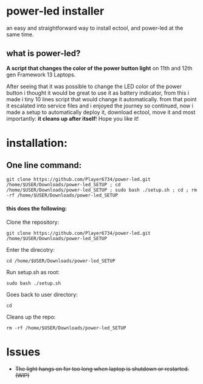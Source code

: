 # power-led installer
an easy and straightforward way to install ectool, and power-led at the same time.
## what is power-led?

**A script that changes the color of the power button light** on 11th and 12th gen Framework 13 Laptops.

After seeing that it was possible to change the LED color of the power button i thought it would be great to use it as battery indicator, from this i made i tiny 10 lines script that would change it automatically. from that point it escalated into service files and i enjoyed the journey so continued, now i made a setup to automatically deploy it, download ectool, move it and most importantly: **it cleans up after itself**! Hope you like it!

# installation:
## One line command:
```
git clone https://github.com/Player6734/power-led.git /home/$USER/Downloads/power-led_SETUP ; cd /home/$USER/Downloads/power-led_SETUP ; sudo bash ./setup.sh ; cd ; rm -rf /home/$USER/Downloads/power-led_SETUP
```
#### this does the following:

Clone the repository:
```
git clone https://github.com/Player6734/power-led.git /home/$USER/Downloads/power-led_SETUP
```
Enter the direcotry:
```
cd /home/$USER/Downloads/power-led_SETUP
```
Run setup.sh as root:
```
sudo bash ./setup.sh
```
Goes back to user directory:
```
cd
```
Cleans up the repo:
```
rm -rf /home/$USER/Downloads/power-led_SETUP
```

# Issues
- ~~The light hangs on for too long when laptop is shutdown or restarted. (WIP)~~
